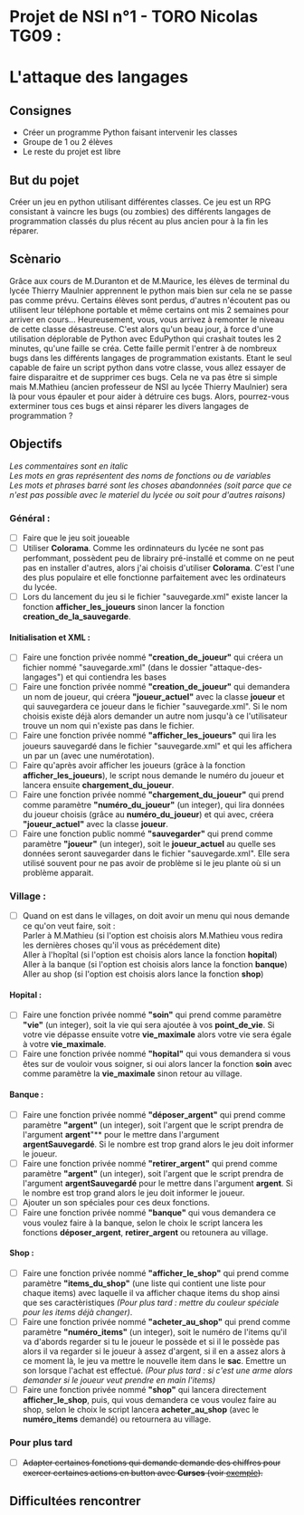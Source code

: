 # Projet de NSI n°1 - TORO Nicolas TG09 :
# L'attaque des langages

## Consignes
- Créer un programme Python faisant intervenir les classes
- Groupe de 1 ou 2 élèves
- Le reste du projet est libre

## But du pojet
Créer un jeu en python utilisant différentes classes. Ce jeu est un RPG consistant à vaincre les bugs (ou zombies) des différents langages de programmation classés du plus récent au plus ancien pour à la fin les réparer.

## Scènario
Grâce aux cours de M.Duranton et de M.Maurice, les élèves de terminal du lycée Thierry Maulnier apprennent le python mais bien sur cela ne se passe pas comme prévu. Certains élèves sont perdus, d'autres n'écoutent pas ou utilisent leur téléphone portable et même certains ont mis 2 semaines pour arriver en cours... Heureusement, vous, vous arrivez à remonter le niveau de cette classe désastreuse. C'est alors qu'un beau jour, à force d'une utilisation déplorable de Python avec EduPython qui crashait toutes les 2 minutes, qu'une faille se créa. Cette faille permit l'entrer à de nombreux bugs dans les différents langages de programmation existants. Etant le seul capable de faire un script python dans votre classe, vous allez essayer de faire disparaitre et de supprimer ces bugs. Cela ne va pas être si simple mais M.Mathieu (ancien professeur de NSI au lycée Thierry Maulnier) sera là pour vous épauler et pour aider à détruire ces bugs. Alors, pourrez-vous exterminer tous ces bugs et ainsi réparer les divers langages de programmation ? 

## Objectifs
*Les commentaires sont en italic*    
*Les mots en gras représentent des noms de fonctions ou de variables*    
*Les mots et phrases barré sont les choses abandonnées (soit parce que ce n'est pas possible avec le materiel du lycée ou soit pour d'autres raisons)*    

### Général :
- [ ] Faire que le jeu soit joueable    
- [ ] Utiliser **Colorama**. Comme les ordinnateurs du lycée ne sont pas perfommant, possèdent peu de librairy pré-installé et comme on ne peut pas en installer d'autres, alors j'ai choisis d'utiliser **Colorama**. C'est l'une des plus populaire et elle fonctionne parfaitement avec les ordinateurs du lycée.    
- [ ] Lors du lancement du jeu si le fichier "sauvegarde.xml" existe lancer la fonction **afficher_les_joueurs** sinon lancer la fonction **creation_de_la_sauvegarde**.    

#### Initialisation et XML :
- [ ] Faire une fonction privée nommé **"creation_de_joueur"** qui créera un fichier nommé "sauvegarde.xml" (dans le dossier "attaque-des-langages") et qui contiendra les bases    
- [ ] Faire une fonction privée nommé **"creation_de_joueur"** qui demandera un nom de joueur, qui créera **"joueur_actuel"** avec la classe **joueur** et qui sauvegardera ce joueur dans le fichier "sauvegarde.xml". Si le nom choisis existe déjà alors demander un autre nom jusqu'à ce l'utilisateur trouve un nom qui n'existe pas dans le fichier.    
- [ ] Faire une fonction privée nommé **"afficher_les_joueurs"** qui lira les joueurs sauvegardé dans le fichier "sauvegarde.xml" et qui les affichera un par un (avec une numérotation).    
- [ ] Faire qu'après avoir afficher les joueurs (grâce à la fonction **afficher_les_joueurs**), le script nous demande le numéro du joueur et lancera ensuite **chargement_du_joueur**.    
- [ ] Faire une fonction privée nommé **"chargement_du_joueur"** qui prend comme paramètre **"numéro_du_joueur"** (un integer), qui lira données du joueur choisis (grâce au **numéro_du_joueur**) et qui avec, créera **"joueur_actuel"** avec la classe **joueur**.    
- [ ] Faire une fonction public nommé **"sauvegarder"** qui prend comme paramètre **"joueur"** (un integer), soit le **joueur_actuel** au quelle ses données seront sauvegarder dans le fichier "sauvegarde.xml". Elle sera utilisé souvent pour ne pas avoir de problème si le jeu plante où si un problème apparait.    

### Village :
- [ ] Quand on est dans le villages, on doit avoir un menu qui nous demande ce qu'on veut faire, soit :    
Parler à M.Mathieu (si l'option est choisis alors M.Mathieu vous redira les dernières choses qu'il vous as précédement dite)    
Aller à l'hopîtal (si l'option est choisis alors lance la fonction **hopital**)    
Aller à la banque (si l'option est choisis alors lance la fonction **banque**)    
Aller au shop (si l'option est choisis alors lance la fonction **shop**)    


#### Hopital :
- [ ] Faire une fonction privée nommé **"soin"** qui prend comme paramètre **"vie"** (un integer), soit la vie qui sera ajoutée à vos **point_de_vie**. Si votre vie dépasse ensuite votre **vie_maximale** alors votre vie sera égale à votre **vie_maximale**.    
- [ ] Faire une fonction privée nommé **"hopital"** qui vous demandera si vous êtes sur de vouloir vous soigner, si oui alors lancer la fonction **soin** avec comme paramètre la **vie_maximale** sinon retour au village.    

#### Banque :
- [ ] Faire une fonction privée nommé **"déposer_argent"** qui prend comme paramètre **"argent"** (un integer), soit l'argent que le script prendra de l'argument **argent**"** pour le mettre dans l'argument **argentSauvegardé**. Si le nombre est trop grand alors le jeu doit informer le joueur.    
- [ ] Faire une fonction privée nommé **"retirer_argent"** qui prend comme paramètre **"argent"** (un integer), soit l'argent que le script prendra de l'argument **argentSauvegardé** pour le mettre dans l'argument **argent**. Si le nombre est trop grand alors le jeu doit informer le joueur.    
- [ ] Ajouter un son spéciales pour ces deux fonctions.    
- [ ] Faire une fonction privée nommé **"banque"** qui vous demandera ce vous voulez faire à la banque, selon le choix le script lancera les fonctions **déposer_argent**, **retirer_argent** ou retounera au village.    

#### Shop : 
- [ ] Faire une fonction privée nommé **"afficher_le_shop"** qui prend comme paramètre **"items_du_shop"** (une liste qui contient une liste pour chaque items) avec laquelle il va afficher chaque items du shop ainsi que ses caractèristiques *(Pour plus tard : mettre du couleur spéciale pour les items déjà changer)*.    
- [ ] Faire une fonction privée nommé **"acheter_au_shop"** qui prend comme paramètre **"numéro_items"** (un integer), soit le numéro de l'items qu'il va d'abords regarder si tu le joueur le possède et si il le possède pas alors il va regarder si le joueur à assez d'argent, si il en a assez alors à ce moment là, le jeu va mettre le nouvelle item dans le **sac**. Emettre un son lorsque l'achat est effectué. *(Pour plus tard : si c'est une arme alors demander si le joueur veut prendre en main l'items)*    
- [ ] Faire une fonction privée nommé **"shop"** qui lancera directement **afficher_le_shop**, puis, qui vous demandera ce vous voulez faire au shop, selon le choix le script lancera **acheter_au_shop** (avec le **numéro_items** demandé) ou retournera au village.    

### Pour plus tard
- [ ] ~~Adapter certaines fonctions qui demande demande des chiffres pour exercer certaines actions en button avec **Curses** (voir [exemple](https://www.youtube.com/watch?v=Db4oc8qc9RU)).~~    
  

## Difficultées rencontrer